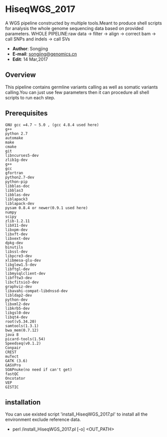 # HiseqWGS_2017

A WGS pipeline constructed by multiple tools.Meant to  produce shell scripts for analysis the whole genome sequencing data based on provided parameters.
WHOLE PIPELINE:raw data -> filter -> align -> correct bam -> call SNPs and indels -> call SVs

* __Author__: Songjing <br>
* __E-mail__: songjing@genomics.cn<br>
* __Edit__: 14 Mar,2017<br>

## Overview <br>
This pipeline contains germline variants calling as well as somatic variants calling.You can just use few parameters then it can procedure all shell scripts to run each step.

## Prerequisites<br>
	GNU gcc =4.7 ~ 5.0 , (gcc 4.8.4 used here)
	g++
	python 2.7
	automake 
	make
	cmake 
	git 
	libncurses5-dev
	zlib1g-dev
	g++ 
	gcc 
	gfortran
	python2.7-dev 
	python-pip 
	libblas-doc 
	libblas3
	libblas-dev
	liblapack3 
	liblapack-dev
	pysam 0.8.4 or newer(0.9.1 used here)
	numpy 
	scipy
	zlib-1.2.11
	libX11-dev 
	libxpm-dev
	libxft-dev
	libxext-dev 
	dpkg-dev 
	binutils
	libssl-dev 
	libpcre3-dev
	xlibmesa-glu-dev
	libglew1.5-dev 
	libftgl-dev
	libmysqlclient-dev
	libfftw3-dev 
	libcfitsio3-dev 
	graphviz-dev 
	libavahi-compat-libdnssd-dev
	libldap2-dev 
	python-dev
	libxml2-dev
	libkrb5-dev 
	libgsl0-dev 
	libqt4-dev
	root(v5.34.20)
	samtools(1.3.1)
	bwa_mem(0.7.12)
	java 8
	picard-tools(1.54)
	Speedseq(v0.1.2)
	Conpair
	CREST
	muTect
	GATK (3.6)
	GASVPro
	SOAPnuke(no need if can't get)
	fastQC
	Oncotator
	VEP
	GISTIC
## installation<br>
You can use existed script 'install_HiseqWGS_2017.pl' to install all the environment exclude reference data.<br>
 * perl <path to install_HiseqWGS_2017.pl>/install_HiseqWGS_2017.pl [-o] <OUT_PATH>
	

